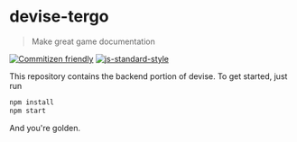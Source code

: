 # devise-tergo

> Make great game documentation

[![Commitizen friendly](https://img.shields.io/badge/commitizen-friendly-brightgreen.svg)](http://commitizen.github.io/cz-cli/)
[![js-standard-style](https://img.shields.io/badge/code%20style-standard-brightgreen.svg)](http://standardjs.com)

This repository contains the backend portion of devise. To get started, just run 

```sh
npm install
npm start
```

And you're golden.
